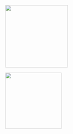 <!--
**heizetagram/heizetagram** is a ✨ _special_ ✨ repository because its `README.md` (this file) appears on your GitHub profile.

Here are some ideas to get you started:

- 🔭 I’m currently working on ...
- 🌱 I’m currently learning ...
- 👯 I’m looking to collaborate on ...
- 🤔 I’m looking for help with ...
- 💬 Ask me about ...
- 📫 How to reach me: ...
- 😄 Pronouns: ...
- ⚡ Fun fact: ...
-->
<a href="https://github.com/heizetagram">
  <img height=200 align="center" src="https://github-readme-stats.vercel.app/api?username=heizetagram&theme=chartreuse-dark&text_bold=false" />
</a>
<br><br>
<a href="https://github.com/heizetagram">
  <img height=180 align="center" src="https://github-readme-stats.vercel.app/api/top-langs/?username=heizetagram&layout=compact&theme=chartreuse-dark&langs_count=8&card_width=359" />
</a>
